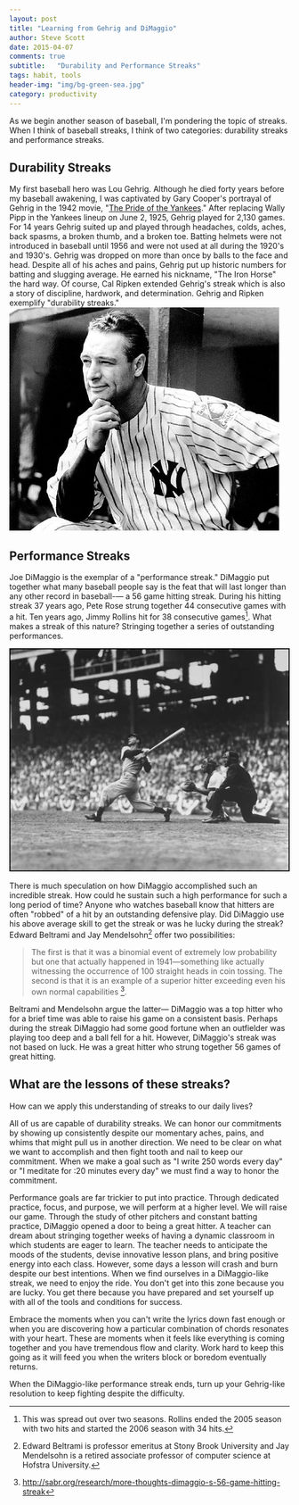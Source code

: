 ```yaml
---
layout: post
title: "Learning from Gehrig and DiMaggio"
author: Steve Scott
date: 2015-04-07
comments: true
subtitle:   "Durability and Performance Streaks"
tags: habit, tools
header-img: "img/bg-green-sea.jpg"
category: productivity
---
```

As we begin another season of baseball, I'm pondering the topic of streaks.  When I think of baseball streaks, I think of two categories:  durability streaks and performance streaks.

## Durability Streaks

My first baseball hero was Lou Gehrig.  Although he died forty years before my baseball awakening, I was captivated by Gary Cooper's portrayal of Gehrig in the 1942 movie, "[The Pride of the Yankees](http://en.wikipedia.org/wiki/The_Pride_of_the_Yankees)." After replacing Wally Pipp in the Yankees lineup on June 2, 1925, Gehrig played for 2,130 games.  For 14 years Gehrig suited up and played through headaches, colds, aches, back spasms, a broken thumb, and a broken toe.  Batting helmets were not introduced in baseball until 1956 and were not used at all during the 1920's and 1930's.  Gehrig was dropped on more than once by balls to the face and head.  Despite all of his aches and pains, Gehrig put up historic numbers for batting and slugging average.  He earned his nickname, "The Iron Horse" the hard way.  Of course, Cal Ripken extended Gehrig's streak which is also a story of discipline, hardwork, and determination.  Gehrig and Ripken exemplify "durability streaks." ![Lou Gehrig](/img/lou-Gehrig.jpg)

## Performance Streaks
Joe DiMaggio is the exemplar of a "performance streak." DiMaggio put together what many baseball people say is the feat that will last longer than any other record in baseball-— a 56 game hitting streak.  During his hitting streak 37 years ago, Pete Rose strung together 44 consecutive games with a hit.  Ten years ago, Jimmy Rollins hit for 38 consecutive games[^1].  What makes a streak of this nature?  Stringing together a series of outstanding performances.

![Joe DiMaggio](/img/joe_dimaggio_hitting.jpg)

There is much speculation on how DiMaggio accomplished such an incredible streak.  How could he sustain such a high performance for such a long period of time?  Anyone who watches baseball know that hitters are often "robbed" of a hit by an outstanding defensive play.  Did DiMaggio use his above average skill to get the streak or was he lucky during the streak?  Edward Beltrami and Jay Mendelsohn[^2] offer two possibilities: 

> The first is that it was a binomial event of extremely low probability but one that actually happened in 1941—something like actually witnessing the occurrence of 100 straight heads in coin tossing. The second is that it is an example of a superior hitter exceeding even his own normal capabilities [^sabr].

Beltrami and Mendelsohn argue the latter— DiMaggio was a top hitter who for a brief time was able to raise his game on a consistent basis.   Perhaps during the streak DiMaggio had some good fortune when an outfielder was playing too deep and a ball fell for a hit.  However, DiMaggio's streak was not based on luck.  He was a great hitter who strung together 56 games of great hitting.


## What are the lessons of these streaks?

How can we apply this understanding of streaks to our daily lives?  

All of us are capable of durability streaks.  We can honor our commitments by showing up consistently despite our momentary aches, pains, and whims that might pull us in another direction.  We need to be clear on what we want to accomplish and then fight tooth and nail to keep our commitment.  When we make a goal such as "I write 250 words every day" or "I meditate for :20 minutes every day" we must find a way to honor the commitment.

Performance goals are far trickier to put into practice.  Through dedicated practice, focus, and purpose, we will perform at a higher level.  We will raise our game.  Through the study of other pitchers and constant batting practice, DiMaggio opened a door to being a great hitter.  A teacher can dream about stringing together weeks of having a dynamic classroom in which students are eager to learn.  The teacher needs to anticipate the moods of the students, devise innovative lesson plans, and bring positive energy into each class.  However, some days a lesson will crash and burn despite our best intentions.  When we find ourselves in a  DiMaggio-like streak, we need to enjoy the ride.  You don't get into this zone because you are lucky.  You get there because you have prepared and set yourself up with all of the tools and conditions for success.

Embrace the moments when you can't write the lyrics down fast enough or when you are discovering how a particular combination of chords resonates with your heart.  These are moments when it feels like everything is coming together and you have tremendous flow and clarity.  Work hard to keep this going as it will feed you when the writers block or boredom eventually returns.  

When the DiMaggio-like performance streak ends, turn up your Gehrig-like resolution to keep fighting despite the difficulty.


[^2]: Edward Beltrami is professor emeritus at Stony Brook University and Jay Mendelsohn is a retired associate professor of computer science at Hofstra University.
[^1]: This was spread out over two seasons.  Rollins ended the 2005 season with two hits and started the 2006 season with 34 hits.
[^sabr]: http://sabr.org/research/more-thoughts-dimaggio-s-56-game-hitting-streak
